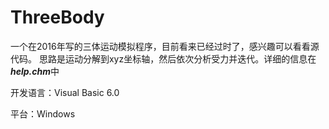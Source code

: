 # ThreeBody
一个在2016年写的三体运动模拟程序，目前看来已经过时了，感兴趣可以看看源代码。
思路是运动分解到xyz坐标轴，然后依次分析受力并迭代。详细的信息在***help.chm***中

开发语言：Visual Basic 6.0

平台：Windows
